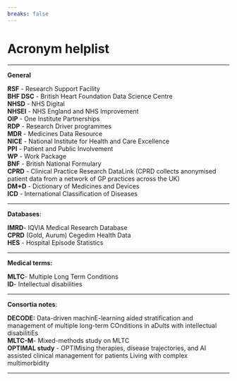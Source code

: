 ```yaml
---
breaks: false
---
```


# Acronym helplist
---
**General**

**RSF** - Research Support Facility\
**BHF DSC** - British Heart Foundation Data Science Centre\
**NHSD** - NHS Digital\
**NHSEI** - NHS England and NHS Improvement\
**OIP** - One Institute Partnerships\
**RDP** - Research Driver programmes\
**MDR** - Medicines Data Resource\
**NICE** - National Institute for Health and Care Excellence\
**PPI** - Patient and Public Involvement\
**WP** - Work Package\
**BNF** - British National Formulary\
**CPRD** - Clinical Practice Research DataLink (CPRD collects anonymised patient data from a network of GP practices across the UK)\
**DM+D** - Dictionary of Medicines and Devices\
**ICD** - International Classification of Diseases

---
**Databases**:

**IMRD**- IQVIA Medical Research Database\
**CPRD** (Gold, Aurum)
Cegedim Health Data \
**HES** - Hospital Episode Statistics

---
**Medical terms:**

**MLTC**- Multiple Long Term Conditions \
**ID**- Intellectual disabilities

---
**Consortia notes**:

**DECODE:** Data-driven machinE-learning aided stratification and management of multiple long-term COnditions in aDults with intellectual disabilitiEs \
**MLTC-M**- Mixed-methods study on MLTC\
**OPTIMAL study** - OPTIMising therapies, disease trajectories, and AI assisted clinical management for patients Living with complex multimorbidity 

---
